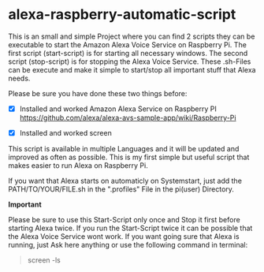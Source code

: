 # alexa-raspberry-automatic-script
This is an small and simple Project where you can find 2 scripts they can be executable to start the Amazon Alexa Voice Service on Raspberry Pi.
The first script (start-script) is for starting all necessary windows. The second script (stop-script) is for stopping the Alexa Voice Service.
These .sh-Files can be execute and make it simple to start/stop all important stuff that Alexa needs.

Please be sure you have done these two things before:
- [x] Installed and worked Amazon Alexa Service on Raspberry PI
    https://github.com/alexa/alexa-avs-sample-app/wiki/Raspberry-Pi
- [x] Installed and worked screen
  

This script is available in multiple Languages and it will be updated and improved as often as possible. This is my first simple but useful script that makes easier to run Alexa on Raspberry Pi.

If you want that Alexa starts on automaticly on Systemstart, just add the PATH/TO/YOUR/FILE.sh in the ".profiles" File in the pi(user) Directory.


**Important**

Please be sure to use this Start-Script only once and Stop it first before starting Alexa twice. If you run the Start-Script twice it can be possible that the Alexa Voice Service wont work. If you want going sure that Alexa is running, just Ask here anything or use the following command in terminal:
> screen -ls

